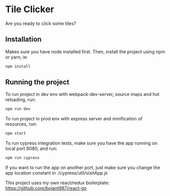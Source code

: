 # Tile Clicker

Are you ready to click some tiles?

## Installation
Makes sure you have node installed first. 
Then, install the project using npm or yarn, ie:

```sh
npm install
```

## Running the project

To run project in dev env with webpack-dev-server, source maps and hot reloading, run:
```sh
npm run dev
```

To run project in prod env with express server and minification of resources, run:
```sh
npm start
```

To run cypress integration tests, make sure you have the app running on local port 8080, and run:
```sh
npm run cypress
```
If you want to run the app on another port, just make sure you change the app location constant in ./cypress/util/visitApp.js

This project uses my own react/redux boilerplate: https://github.com/bojant987/react-go

